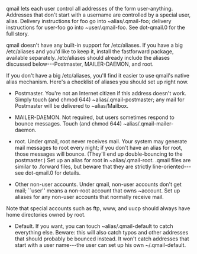 qmail lets each user control all addresses of the form user-anything.
Addresses that don't start with a username are controlled by a special
user, alias. Delivery instructions for foo go into ~alias/.qmail-foo;
delivery instructions for user-foo go into ~user/.qmail-foo. See
dot-qmail.0 for the full story.

qmail doesn't have any built-in support for /etc/aliases. If you have a
big /etc/aliases and you'd like to keep it, install the fastforward
package, available separately. /etc/aliases should already include the
aliases discussed below---Postmaster, MAILER-DAEMON, and root.

If you don't have a big /etc/aliases, you'll find it easier to use
qmail's native alias mechanism. Here's a checklist of aliases you should
set up right now.

* Postmaster. You're not an Internet citizen if this address doesn't
work. Simply touch (and chmod 644) ~alias/.qmail-postmaster; any mail
for Postmaster will be delivered to ~alias/Mailbox.

* MAILER-DAEMON. Not required, but users sometimes respond to bounce
messages. Touch (and chmod 644) ~alias/.qmail-mailer-daemon.

* root. Under qmail, root never receives mail. Your system may generate
mail messages to root every night; if you don't have an alias for root,
those messages will bounce. (They'll end up double-bouncing to the
postmaster.) Set up an alias for root in ~alias/.qmail-root. .qmail
files are similar to .forward files, but beware that they are strictly
line-oriented---see dot-qmail.0 for details.

* Other non-user accounts. Under qmail, non-user accounts don't get
mail; ``user'' means a non-root account that owns ~account. Set up
aliases for any non-user accounts that normally receive mail.

Note that special accounts such as ftp, www, and uucp should always have
home directories owned by root.

* Default. If you want, you can touch ~alias/.qmail-default to catch
everything else. Beware: this will also catch typos and other addresses
that should probably be bounced instead. It won't catch addresses that
start with a user name---the user can set up his own ~/.qmail-default.
